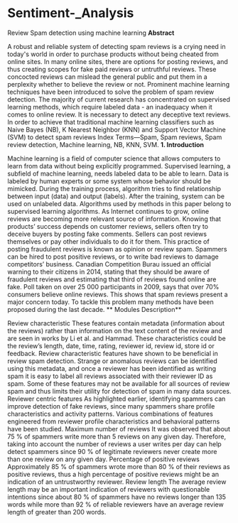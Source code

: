 # Sentiment-_Analysis
Review Spam detection using machine learning
**Abstract**

A robust and reliable system of detecting spam reviews is a crying need in today's world in order to purchase products without being cheated from online sites. In many online sites, there are options for posting reviews, and thus creating scopes for fake paid reviews or untruthful reviews. These concocted reviews can mislead the general public and put them in a perplexity whether to believe the review or not. Prominent machine learning techniques have been introduced to solve the problem of spam review detection. The majority of current research has concentrated on supervised learning methods, which require labeled data - an inadequacy when it comes to online review. It is necessary to detect any deceptive text reviews. In order to achieve that traditional machine learning classifiers such as Naive Bayes (NB), K Nearest Neighbor (KNN) and Support Vector Machine (SVM) to detect spam reviews
Index Terms—Spam, Spam reviews, Spam review detection, Machine learning, NB, KNN, SVM.
**1. Introduction**

Machine learning is a field of computer science that allows computers to learn from data without being explicitly programmed. Supervised learning, a subfield of machine learning, needs labeled data to be able to learn. Data is labeled by human experts or some system whose behavior should be mimicked. During the training process, algorithm tries to find relationship between input (data) and output (labels). After the training, system can be used on unlabeled data. Algorithms used by methods in this paper belong to supervised learning algorithms.
As Internet continues to grow, online reviews are becoming more relevant source of information. Knowing that products’ success depends on customer reviews, sellers often try to deceive buyers by posting fake comments. Sellers can post reviews themselves or pay other individuals to do it for them. This practice of posting fraudulent reviews is known as opinion or review spam.
Spammers can be hired to post positive reviews, or to write bad reviews to damage competitors’ business. Canadian Competition Burau issued an official warning to their citizens in 2014, stating that they should be aware of fraudulent reviews and estimating that third of reviews found online are fake. Poll taken on over 25 000 participants in 2009, says that over 70% consumers believe online reviews. This shows that spam reviews present a major concern today. To tackle this problem many methods have been proposed during the last decade.
** Modules Description**

Review characteristic 
These features contain metadata (information about the reviews) rather than information on the text content of the review and are seen in works by Li et al. and Hammad. These characteristics could be the review’s length, date, time, rating, reviewer id, review id, store id or feedback. Review characteristic features have shown to be beneficial in review spam detection. Strange or anomalous reviews can be identified using this metadata, and once a reviewer has been identified as writing spam it is easy to label all reviews associated with their reviewer ID as spam. Some of these features may not be available for all sources of review spam and thus limits their utility for detection of spam in many data sources.
Reviewer centric features 
As highlighted earlier, identifying spammers can improve detection of fake reviews, since many spammers share profile characteristics and activity patterns. Various combinations of features engineered from reviewer profile characteristics and behavioral patterns have been studied.
Maximum number of reviews 
It was observed that about 75 % of spammers write more than 5 reviews on any given day. Therefore, taking into account the number of reviews a user writes per day can help detect spammers since 90 % of legitimate reviewers never create more than one review on any given day.
Percentage of positive reviews 
Approximately 85 % of spammers wrote more than 80 % of their reviews as positive reviews, thus a high percentage of positive reviews might be an indication of an untrustworthy reviewer.
Review length 
The average review length may be an important indication of reviewers with questionable intentions since about 80 % of spammers have no reviews longer than 135 words while more than 92 % of reliable reviewers have an average review length of greater than 200 words.






